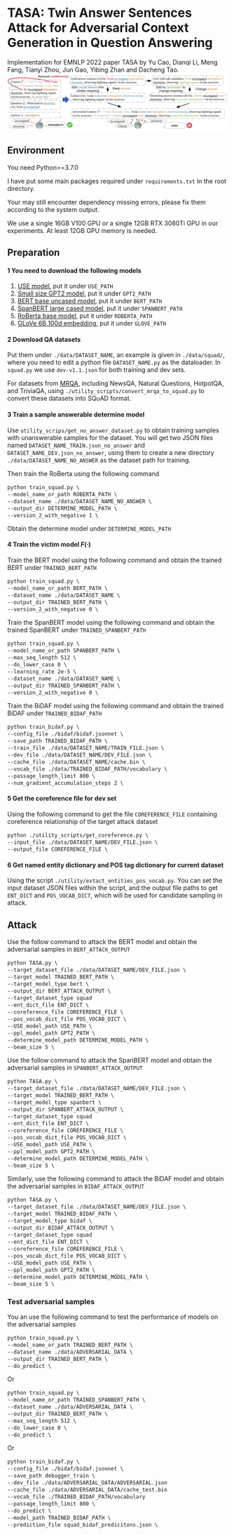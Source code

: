 # TASA: Twin Answer Sentences Attack for Adversarial Context Generation in Question Answering
Implementation for EMNLP 2022 paper TASA by Yu Cao, Dianqi Li, Meng Fang, Tianyi Zhou, Jun Gao, Yibing Zhan and Dacheng 
Tao.
![TASA Framework](https://github.com/caoyu-noob/TASA/blob/master/TASA.JPG)

## Environment

You need Python>=3.7.0

I have put some main packages required under `requirements.txt` in the root directory.

Your may still encounter dependency missing errors, please fix them according to the system output.

We use a single 16GB V100 GPU or a single 12GB RTX 3080Ti GPU in our experiments. At least 12GB GPU memory is needed.

## Preparation

#### 1 You need to download the following models
1. [USE model](https://tfhub.dev/google/universal-sentence-encoder/4), put it under `USE_PATH`
2. [Small size GPT2 model](https://huggingface.co/gpt2/), put it under `GPT2_PATH`
3. [BERT base uncased model](https://huggingface.co/bert-base-uncased), put it under `BERT_PATH`
4. [SpanBERT large cased model](https://huggingface.co/SpanBERT/spanbert-large-cased), put it under `SPANBERT_PATH`
5. [RoBerta base model](https://huggingface.co/roberta-base), put it under `ROBERTA_PATH`
6. [GLoVe 6B 100d embedding](https://nlp.stanford.edu/data/glove.6B.zip), put it under `GLOVE_PATH`

#### 2 Download QA datasets 
Put them under `./data/DATASET_NAME`, an example is given in `./data/squad/`, where 
you need to edit a python file `DATASET_NAME.py` as the dataloader. In `squad.py` we use `dev-v1.1.json` for
both training and dev sets.

For datasets from [MRQA](https://github.com/mrqa/MRQA-Shared-Task-2019), including NewsQA, Natural Questions, 
HotpotQA, and TriviaQA, using `./utility_scripts/convert_mrqa_to_squad.py` to convert these datasets into SQuAD format.

#### 3 Train a sample answerable determine model

Use `utility_scrips/get_no_answer_dataset.py` to obtain training samples with unanswerable samples for the dataset.
You will get two JSON files named `DATASET_NAME_TRAIN.json_no_answer` and `DATASET_NAME_DEV.json_no_answer`, using 
them to create a new directory `./data/DATASET_NAME_NO_ANSWER` as the dataset path for training.

Then train the RoBerta using the following command
```
python train_squad.py \
--model_name_or_path ROBERTA_PATH \
--dataset_name ./data/DATASET_NAME_NO_ANSWER \
--output_dir DETERMINE_MODEL_PATH \
--version_2_with_negative 1 \
```
Obtain the determine model under `DETERMINE_MODEL_PATH`

#### 4 Train the victim model $F(\cdot)$
Train the BERT model using the following command and obtain the trained BERT under `TRAINED_BERT_PATH`
```
python train_squad.py \
--model_name_or_path BERT_PATH \
--dataset_name ./data/DATASET_NAME \
--output_dir TRAINED_BERT_PATH \
--version_2_with_negative 0 \
```
Train the SpanBERT model using the following command and obtain the trained SpanBERT under `TRAINED_SPANBERT_PATH`
```
python train_squad.py \
--model_name_or_path SPANBERT_PATH \
--max_seq_length 512 \
--do_lower_case 0 \
--learning_rate 2e-5 \
--dataset_name ./data/DATASET_NAME \
--output_dir TRAINED_SPANBERT_PATH \
--version_2_with_negative 0 \
```
Train the BiDAF model using the following command and obtain the trained BiDAF under `TRAINED_BIDAF_PATH`
```
python train_bidaf.py \
--config_file ./bidaf/bidaf.jsonnet \
--save_path TRAINED_BIDAF_PATH \
--train_file ./data/DATASET_NAME/TRAIN_FILE.json \
--dev_file ./data/DATASET_NAME/DEV_FILE.json \
--cache_file ./data/DATASET_NAME/cache.bin \
--vocab_file ./data/TRAINED_BIDAF_PATH/vocabulary \
--passage_length_limit 800 \
--num_gradient_accumulation_steps 2 \
```

#### 5 Get the coreference file for dev set
Using the following command to get the file `COREFERENCE_FILE` containing coreference relationship of the target attack dataset
```
python ./utility_scripts/get_coreference.py \
--input_file ./data/DATASET_NAME/DEV_FILE.json \
--output_file COREFERENCE_FILE \
```

#### 6 Get named entity dictionary and POS tag dictionary for current dataset
Using the script `./utility/extact_entities_pos_vocab.py`. You can set the input dataset JSON files within the script,
and the output file paths to get `ENT_DICT` and `POS_VOCAB_DICT`, which will be used for candidate sampling in attack.

## Attack
Use the follow command to attack the BERT model and obtain the adversarial samples in `BERT_ATTACK_OUTPUT`
```
python TASA.py \
--target_dataset_file ./data/DATASET_NAME/DEV_FILE.json \
--target_model TRAINED_BERT_PATH \
--target_model_type bert \
--output_dir BERT_ATTACK_OUTPUT \
--target_dataset_type squad
--ent_dict_file ENT_DICT \
--coreference_file COREFERENCE_FILE \
--pos_vocab_dict_file POS_VOCAB_DICT \
--USE_model_path USE_PATH \
--ppl_model_path GPT2_PATH \
--determine_model_path DETERMINE_MODEL_PATH \
--beam_size 5 \
```

Use the follow command to attack the SpanBERT model and obtain the adversarial samples in `SPANBERT_ATTACK_OUTPUT`
```
python TASA.py \
--target_dataset_file ./data/DATASET_NAME/DEV_FILE.json \
--target_model TRAINED_BERT_PATH \
--target_model_type spanbert \
--output_dir SPANBERT_ATTACK_OUTPUT \
--target_dataset_type squad
--ent_dict_file ENT_DICT \
--coreference_file COREFERENCE_FILE \
--pos_vocab_dict_file POS_VOCAB_DICT \
--USE_model_path USE_PATH \
--ppl_model_path GPT2_PATH \
--determine_model_path DETERMINE_MODEL_PATH \
--beam_size 5 \
```

Similarly, use the following command to attack the BiDAF model and obtain the adversarial samples in `BIDAF_ATTACK_OUTPUT`
```
python TASA.py \
--target_dataset_file ./data/DATASET_NAME/DEV_FILE.json \
--target_model TRAINED_BIDAF_PATH \
--target_model_type bidaf \
--output_dir BIDAF_ATTACK_OUTPUT \
--target_dataset_type squad
--ent_dict_file ENT_DICT \
--coreference_file COREFERENCE_FILE \
--pos_vocab_dict_file POS_VOCAB_DICT \
--USE_model_path USE_PATH \
--ppl_model_path GPT2_PATH \
--determine_model_path DETERMINE_MODEL_PATH \
--beam_size 5 \
```

### Test adversarial samples
You an use the following command to test the performance of models on the adversarial samples
```
python train_squad.py \
--model_name_or_path TRAINED_BERT_PATH \
--dataset_name ./data/ADVERSARIAL_DATA \
--output_dir TRAINED_BERT_PATH \
--do_predict \
```
Or
```
python train_squad.py \
--model_name_or_path TRAINED_SPANBERT_PATH \
--dataset_name ./data/ADVERSARIAL_DATA \
--output_dir TRAINED_BERT_PATH \
--max_seq_length 512 \
--do_lower_case 0 \
--do_predict \
```
Or
```
python train_bidaf.py \
--config_file ./bidaf/bidaf.jsonnet \
--save_path debugger_train \
--dev_file ./data/ADVERSARIAL_DATA/ADVERSARIAL.json
--cache_file ./data/ADVERSARIAL_DATA/cache_test.bin
--vocab_file ./TRAINED_BIDAF_PATH/vocabulary
--passage_length_limit 800 \
--do_predict \
--model_path TRAINED_BIDAF_PATH \
--prediction_file squad_bidaf_predicitons.json \
```